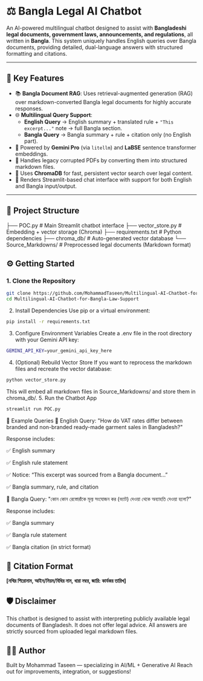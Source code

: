 # ⚖️ Bangla Legal AI Chatbot

An AI-powered multilingual chatbot designed to assist with **Bangladeshi legal documents, government laws, announcements, and regulations**, all written in **Bangla**. This system uniquely handles English queries over Bangla documents, providing detailed, dual-language answers with structured formatting and citations.

---

## 🚀 Key Features

- 📚 **Bangla Document RAG**: Uses retrieval-augmented generation (RAG) over markdown-converted Bangla legal documents for highly accurate responses.
- 🌐 **Multilingual Query Support**:
  - **English Query** → English summary + translated rule + `"This excerpt..."` note → full Bangla section.
  - **Bangla Query** → Bangla summary + rule + citation only (no English part).
- 🧠 Powered by **Gemini Pro** (via `litellm`) and **LaBSE** sentence transformer embeddings.
- 📂 Handles legacy corrupted PDFs by converting them into structured markdown files.
- 💾 Uses **ChromaDB** for fast, persistent vector search over legal content.
- 📝 Renders Streamlit-based chat interface with support for both English and Bangla input/output.

---

## 📂 Project Structure
├── POC.py # Main Streamlit chatbot interface
├── vector_store.py # Embedding + vector storage (Chroma)
├── requirements.txt # Python dependencies
├── chroma_db/ # Auto-generated vector database
└── Source_Markdowns/ # Preprocessed legal documents (Markdown format)

## ⚙️ Getting Started

### 1. Clone the Repository

```bash
git clone https://github.com/MohammadTaseen/Multilingual-AI-Chatbot-for-Bangla-Law-Support.git
cd Multilingual-AI-Chatbot-for-Bangla-Law-Support
```
2. Install Dependencies
Use pip or a virtual environment:
```bash
pip install -r requirements.txt
```
3. Configure Environment Variables
Create a .env file in the root directory with your Gemini API key:
```bash
GEMINI_API_KEY=your_gemini_api_key_here
```
4. (Optional) Rebuild Vector Store
If you want to reprocess the markdown files and recreate the vector database:
```bash
python vector_store.py
```
This will embed all markdown files in Source_Markdowns/ and store them in chroma_db/.
5. Run the Chatbot App
```bash
streamlit run POC.py
```
💬 Example Queries
🔸 English Query:
"How do VAT rates differ between branded and non-branded ready-made garment sales in Bangladesh?"

Response includes:

✅ English summary

✅ English rule statement

✅ Notice: “This excerpt was sourced from a Bangla document...”

✅ Bangla summary, rule, and citation

🔸 Bangla Query:
"কোন কোন রেস্তোরাঁকে মূল্য সংযোজন কর (ভ্যাট) দেওয়া থেকে অব্যাহতি দেওয়া হলো?"

Response includes:

✅ Bangla summary

✅ Bangla rule statement

✅ Bangla citation (in strict format)

## 📌 Citation Format

**[নথির শিরোনাম, আইন/নিয়ম/বিধির নাম, ধারা নম্বর, জারি: কার্যকর তারিখ]**


## 🛡️ Disclaimer
This chatbot is designed to assist with interpreting publicly available legal documents of Bangladesh. It does not offer legal advice. All answers are strictly sourced from uploaded legal markdown files.

## 👨‍💻 Author
Built by Mohammad Taseen — specializing in AI/ML + Generative AI
Reach out for improvements, integration, or suggestions!
